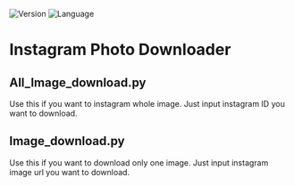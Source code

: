 ![Version](https://img.shields.io/badge/Version-1.0.0-green.svg) ![Language](https://img.shields.io/badge/Language-python-darkgreen.svg) 

Instagram Photo Downloader
==========================
## All_Image_download.py
Use this if you want to instagram whole image.
Just input instagram ID you want to download.

## Image_download.py
Use this if you want to download only one image.
Just input instagram image url you want to download.
